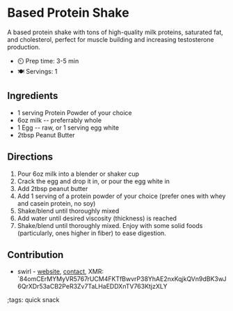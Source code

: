 # Based Protein Shake

A based protein shake with tons of high-quality milk proteins, saturated fat, and cholesterol, perfect for muscle building and increasing testosterone production.

- ⏲️ Prep time: 3-5 min
- 🍽️ Servings: 1

## Ingredients

- 1 serving Protein Powder of your choice
- 6oz milk -- preferrably whole
- 1 Egg -- raw, or 1 serving egg white
- 2tbsp Peanut Butter

## Directions

1. Pour 6oz milk into a blender or shaker cup
2. Crack the egg and drop it in, or pour the egg white in
3. Add 2tbsp peanut butter
4. Add 1 serving of a protein powder of your choice (prefer ones with whey and casein protein, no soy)
5. Shake/blend until thoroughly mixed
6. Add water until desired viscosity (thickness) is reached
7. Shake/blend until thoroughly mixed. Enjoy with some solid foods (particularly, ones higher in fiber) to ease digestion.

## Contribution

- swirl - [website](https://swirl.funny.cl), [contact](https://swirl.funny.cl/contact), XMR: `84omCErMYMyVR5767rUCM4FKTfBwvrP38YhAE2nxKqjkQVn9dBK3wJ6QrXDr53aCB2PeR3Zv7TaLHaEDDXnTV763KtjzXLY

;tags: quick snack
